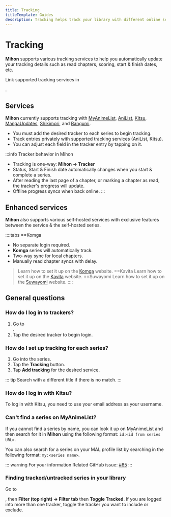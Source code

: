 ```yaml
---
title: Tracking
titleTemplate: Guides
description: Tracking helps track your library with different online services.
---
```


# Tracking
**Mihon** supports various tracking services to help you automatically update your tracking details such as read chapters, scoring, start & finish dates, etc.

Link supported tracking services in <nav to="tracking">.

## Services

**Mihon** currently supports tracking with [MyAnimeList](https://myanimelist.net/), [AniList](https://anilist.co/), [Kitsu](https://kitsu.app/), [MangaUpdates](https://www.mangaupdates.com/), [Shikimori](https://shikimori.one/), and [Bangumi](https://bangumi.tv/).

* You must add the desired tracker to each series to begin tracking.
* Track entries privately with supported tracking services (AniList, Kitsu).
* You can adjust each field in the tracker entry by tapping on it.

:::info Tracker behavior in Mihon
- Tracking is one-way: **Mihon -> Tracker**
- Status, Start & Finish date automatically changes when you start & complete a series.
- After reading the last page of a chapter, or marking a chapter as read, the tracker's progress will update.
- Offline progress syncs when back online.
:::

## Enhanced services

**Mihon** also supports various self-hosted services with exclusive features between the service & the self-hosted series.

::::tabs
==Komga
- No separate login required.
- **Komga** series will automatically track.
- Two-way sync for local chapters.
- Manually read chapter syncs with delay.

> Learn how to set it up on the [Komga](https://komga.org/) website.
==Kavita
> Learn how to set it up on the [Kavita](https://www.kavitareader.com/) website.
==Suwayomi
> Learn how to set it up on the [Suwayomi](https://suwayomi.org/) website.
::::

## General questions

### How do I log in to trackers?
1. Go to <nav to="tracking">.
1. Tap the desired tracker to begin login.

### How do I set up tracking for each series?
1. Go into the series.
1. Tap the **Tracking** button.
1. Tap **Add tracking** for the desired service.

::: tip
Search with a different title if there is no match.
:::

### How do I log in with Kitsu?
To log in with Kitsu, you need to use your email address as your username.

### Can't find a series on MyAnimeList?
If you cannot find a series by name, you can look it up on MyAnimeList and then search for it in **Mihon** using the following format: `id:<id from series URL>`.

You can also search for a series on your MAL profile list by searching in the following format: `my:<series name>`.

::: warning For your information
Related GitHub issue: [#65](https://git.mihon.tech/tachiyomi/tachiyomi/issues/65)
:::

### Finding tracked/untracked series in your library
Go to <nav to="main_library">, then **Filter (top right) -> Filter tab** then **Toggle Tracked**.
If you are logged into more than one tracker, toggle the tracker you want to include or exclude.
